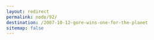 ```yaml
---
layout: redirect
permalink: node/92/
destination: /2007-10-12-gore-wins-one-for-the-planet
sitemap: false
---
```

